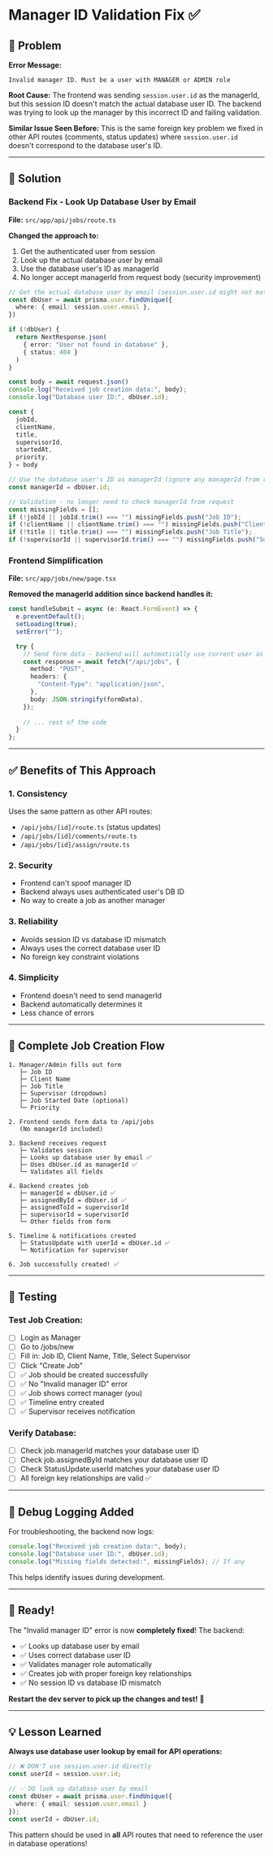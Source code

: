 # Manager ID Validation Fix ✅

## 🐛 **Problem**

**Error Message:**
```
Invalid manager ID. Must be a user with MANAGER or ADMIN role
```

**Root Cause:**
The frontend was sending `session.user.id` as the managerId, but this session ID doesn't match the actual database user ID. The backend was trying to look up the manager by this incorrect ID and failing validation.

**Similar Issue Seen Before:**
This is the same foreign key problem we fixed in other API routes (comments, status updates) where `session.user.id` doesn't correspond to the database user's ID.

---

## 🔧 **Solution**

### **Backend Fix - Look Up Database User by Email**

**File:** `src/app/api/jobs/route.ts`

**Changed the approach to:**
1. Get the authenticated user from session
2. Look up the actual database user by email
3. Use the database user's ID as managerId
4. No longer accept managerId from request body (security improvement)

```typescript
// Get the actual database user by email (session.user.id might not match DB ID)
const dbUser = await prisma.user.findUnique({
  where: { email: session.user.email },
})

if (!dbUser) {
  return NextResponse.json(
    { error: "User not found in database" },
    { status: 404 }
  )
}

const body = await request.json()
console.log("Received job creation data:", body);
console.log("Database user ID:", dbUser.id);

const {
  jobId,
  clientName,
  title,
  supervisorId,
  startedAt,
  priority,
} = body

// Use the database user's ID as managerId (ignore any managerId from request)
const managerId = dbUser.id;

// Validation - no longer need to check managerId from request
const missingFields = [];
if (!jobId || jobId.trim() === "") missingFields.push("Job ID");
if (!clientName || clientName.trim() === "") missingFields.push("Client Name");
if (!title || title.trim() === "") missingFields.push("Job Title");
if (!supervisorId || supervisorId.trim() === "") missingFields.push("Supervisor");
```

### **Frontend Simplification**

**File:** `src/app/jobs/new/page.tsx`

**Removed the managerId addition since backend handles it:**

```typescript
const handleSubmit = async (e: React.FormEvent) => {
  e.preventDefault();
  setLoading(true);
  setError("");

  try {
    // Send form data - backend will automatically use current user as manager
    const response = await fetch("/api/jobs", {
      method: "POST",
      headers: {
        "Content-Type": "application/json",
      },
      body: JSON.stringify(formData),
    });
    
    // ... rest of the code
  }
};
```

---

## ✅ **Benefits of This Approach**

### **1. Consistency**
Uses the same pattern as other API routes:
- `/api/jobs/[id]/route.ts` (status updates)
- `/api/jobs/[id]/comments/route.ts`
- `/api/jobs/[id]/assign/route.ts`

### **2. Security**
- Frontend can't spoof manager ID
- Backend always uses authenticated user's DB ID
- No way to create a job as another manager

### **3. Reliability**
- Avoids session ID vs database ID mismatch
- Always uses the correct database user ID
- No foreign key constraint violations

### **4. Simplicity**
- Frontend doesn't need to send managerId
- Backend automatically determines it
- Less chance of errors

---

## 🔄 **Complete Job Creation Flow**

```
1. Manager/Admin fills out form
   ├─ Job ID
   ├─ Client Name
   ├─ Job Title
   ├─ Supervisor (dropdown)
   ├─ Job Started Date (optional)
   └─ Priority

2. Frontend sends form data to /api/jobs
   (No managerId included)

3. Backend receives request
   ├─ Validates session
   ├─ Looks up database user by email ✅
   ├─ Uses dbUser.id as managerId ✅
   └─ Validates all fields

4. Backend creates job
   ├─ managerId = dbUser.id ✅
   ├─ assignedById = dbUser.id ✅
   ├─ assignedToId = supervisorId
   ├─ supervisorId = supervisorId
   └─ Other fields from form

5. Timeline & notifications created
   ├─ StatusUpdate with userId = dbUser.id ✅
   └─ Notification for supervisor

6. Job successfully created! ✅
```

---

## 🧪 **Testing**

### **Test Job Creation:**
- [ ] Login as Manager
- [ ] Go to /jobs/new
- [ ] Fill in: Job ID, Client Name, Title, Select Supervisor
- [ ] Click "Create Job"
- [ ] ✅ Job should be created successfully
- [ ] ✅ No "Invalid manager ID" error
- [ ] ✅ Job shows correct manager (you)
- [ ] ✅ Timeline entry created
- [ ] ✅ Supervisor receives notification

### **Verify Database:**
- [ ] Check job.managerId matches your database user ID
- [ ] Check job.assignedById matches your database user ID
- [ ] Check StatusUpdate.userId matches your database user ID
- [ ] All foreign key relationships are valid ✅

---

## 📝 **Debug Logging Added**

For troubleshooting, the backend now logs:

```typescript
console.log("Received job creation data:", body);
console.log("Database user ID:", dbUser.id);
console.log("Missing fields detected:", missingFields); // If any
```

This helps identify issues during development.

---

## 🚀 **Ready!**

The "Invalid manager ID" error is now **completely fixed**! The backend:
- ✅ Looks up database user by email
- ✅ Uses correct database user ID
- ✅ Validates manager role automatically
- ✅ Creates job with proper foreign key relationships
- ✅ No session ID vs database ID mismatch

**Restart the dev server to pick up the changes and test!** 🎉

---

## 💡 **Lesson Learned**

**Always use database user lookup by email for API operations:**

```typescript
// ❌ DON'T use session.user.id directly
const userId = session.user.id;

// ✅ DO look up database user by email
const dbUser = await prisma.user.findUnique({
  where: { email: session.user.email }
});
const userId = dbUser.id;
```

This pattern should be used in **all** API routes that need to reference the user in database operations!
